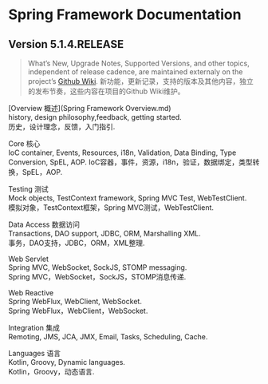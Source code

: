 # Spring Framework Documentation
Version 5.1.4.RELEASE
---
>What’s New, Upgrade Notes, Supported Versions, and other topics, independent of release cadence, are maintained externaly on the project’s [Github Wiki](https://github.com/spring-projects/spring-framework/wiki).
>新功能，更新记录，支持的版本及其他内容，独立的发布节奏，这些内容在项目的Github Wiki维护。

[Overview 概述](Spring Framework Overview.md)  
history, design philosophy,feedback, getting started.  
历史，设计理念，反馈，入门指引.

Core	核心  
IoC container, Events, Resources, i18n, Validation, Data Binding, Type   Conversion, SpEL, AOP.
IoC容器，事件，资源，i18n，验证，数据绑定，类型转换，SpEL，AOP.

Testing	测试  
Mock objects, TestContext framework, Spring MVC Test, WebTestClient.  
模拟对象，TestContext框架，Spring MVC测试，WebTestClient.

Data Access	数据访问  
Transactions, DAO support, JDBC, ORM, Marshalling XML.  
事务，DAO支持，JDBC，ORM，XML整理.

Web Servlet	  
Spring MVC, WebSocket, SockJS, STOMP messaging.  
Spring MVC，WebSocket，SockJS，STOMP消息传递.

Web Reactive	
Spring WebFlux, WebClient, WebSocket.  
Spring WebFlux，WebClient，WebSocket. 

Integration	集成  
Remoting, JMS, JCA, JMX, Email, Tasks, Scheduling, Cache.

Languages	 语言  
Kotlin, Groovy, Dynamic languages.  
Kotlin，Groovy，动态语言.